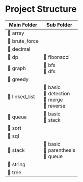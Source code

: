 # Project Structure

| Main Folder   | Sub Folder                                    |
| ------------- |-----------------------------------------------|
| 📁 array      |                                               |
| 📁 brute_force|                                               |
| 📁 decimal    |                                               |
| 📁 dp         | 📂 fibonacci                                  |
| 📁 graph      | 📂 bfs<br> 📂 dfs                             |
| 📁 greedy     |                                               |
| 📁 linked_list| 📂 basic<br> 📂 detection<br> 📂 merge<br> 📂 reverse |
| 📁 queue      | 📂 basic<br> 📂 stack                         |
| 📁 sort       |                                               |
| 📁 sql        |                                               |
| 📁 stack      | 📂 basic<br> 📂 parenthesis<br> 📂 queue      |
| 📁 string     |                                               |
| 📁 tree       |                                               |
